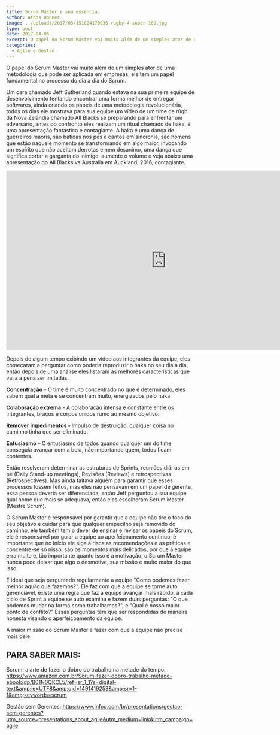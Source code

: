 ```yaml
---
title: Scrum Master e sua essência.
author: Athos Bonner
image: ../uploads/2017/03/151024170936-rugby-4-super-169.jpg
type: post
date: 2017-04-06
excerpt: O papel do Scrum Master vai muito além de um simples ator de uma metodologia
categories:
  - Agile e Gestão
---
```


O papel do Scrum Master vai muito além de um simples ator de uma metodologia que pode ser aplicada em empresas, ele tem um papel fundamental no processo do dia a dia do Scrum.

Um cara chamado Jeff Sutherland quando estava na sua primeira equipe de desenvolvimento tentando encontrar uma forma melhor de entregar softwares, ainda criando os papeis de uma metodologia revolucionária, todos os dias ele mostrava para sua equipe um vídeo de um time de rúgbi da Nova Zelândia chamado All Blacks se preparando para enfrentar um adversário, antes do confronto eles realizam um ritual chamado de haka, é uma apresentação fantástica e contagiante. A haka é uma dança de guerreiros maoris, são batidas nos pés e cantos em sincronia, são homens que estão naquele momento se transformando em algo maior, invocando um espírito que não aceitam derrotas e nem desanimo, uma dança que significa cortar a garganta do inimigo, aumente o volume e veja abaixo uma apresentação do All Blacks vs Australia em Auckland, 2016, contagiante.

<iframe width="853" height="480" src="https://www.youtube.com/embed/0SUL0piCU5A" frameborder="0" allowfullscreen></iframe>

Depois de algum tempo exibindo um vídeo aos integrantes da equipe, eles começaram a perguntar como poderia reproduzir o haka no seu dia a dia, então depois de uma análise eles listaram as melhores características que valia a pena ser imitadas.

<b>Concentração</b> - O time é muito concentrado no que é determinado, eles sabem qual a meta e se concentram muito, energizados pelo haka.

<b>Colaboração extrema</b> - A colaboração intensa e constante entre os integrantes, braços e corpos unidos rumo ao mesmo objetivo.

<b>Remover impedimentos</b><b> - </b>Impulso de destruição, qualquer coisa no caminho tinha que ser eliminado.

<b>Entusiasmo</b> – O entusiasmo de todos quando qualquer um do time conseguia avançar com a bola, não importando quem, todos ficam contentes.

Então resolveram determinar as estruturas de Sprints, reuniões diárias em pé (Daily Stand-up meetings), Revisões (Reviews) e retrospectivas (Retrospectives). Mas ainda faltava alguém para garantir que esses processos fossem feitos, mas eles não pensavam em um papel de gerente, essa pessoa deveria ser diferenciada, então Jeff perguntou a sua equipe qual nome que mais se adequava, então eles escolheram Scrum Master (Mestre Scrum).

O Scrum Master é responsável por garantir que a equipe não tire o foco do seu objetivo e cuidar para que qualquer empecilho seja removido do caminho, ele também tem o dever de ensinar e revisar os papeis do Scrum, ele é responsável por guiar a equipe ao aperfeiçoamento continuo, é importante que no início ele siga à risca as recomendações e as práticas e concentre-se só nisso, são os momentos mais delicados, por que a equipe erra muito e, tão importante quanto isso é a motivação, o Scrum Master nunca pode deixar que algo o desmotive, sua missão é muito maior do que isso.

É ideal que seja perguntado regularmente a equipe "Como podemos fazer melhor aquilo que fazemos?". Ele faz com que a equipe se torne auto gerenciável, existe uma regra que faz a equipe avançar mais rápido, a cada ciclo de Sprint a equipe se auto examina e fazem duas perguntas: "O que podemos mudar na forma como trabalhamos?", e "Qual é nosso maior ponto de conflito?" Essas perguntas têm que ser respondidas de maneira honesta visando o aperfeiçoamento da equipe.

A maior missão do Scrum Master é fazer com que a equipe não precise mais dele.

## PARA SABER MAIS:

Scrum: a arte de fazer o dobro do trabalho na metade do tempo:
<a href="https://www.amazon.com.br/Scrum-fazer-dobro-trabalho-metade-ebook/dp/B01N0QKCL5/ref=sr_1_1?s=digital-text&amp;ie=UTF8&amp;qid=1491419253&amp;sr=1-1&amp;keywords=scrum">https://www.amazon.com.br/Scrum-fazer-dobro-trabalho-metade-ebook/dp/B01N0QKCL5/ref=sr_1_1?s=digital-text&amp;ie=UTF8&amp;qid=1491419253&amp;sr=1-1&amp;keywords=scrum</a>
<div>Gestão sem Gerentes:
<a href="https://www.infoq.com/br/presentations/gestao-sem-gerentes?utm_source=presentations_about_agile&amp;utm_medium=link&amp;utm_campaign=agile">https://www.infoq.com/br/presentations/gestao-sem-gerentes?utm_source=presentations_about_agile&amp;utm_medium=link&amp;utm_campaign=agile</a></div>